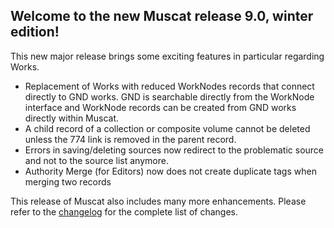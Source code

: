 ## Welcome to the new Muscat release 9.0, winter edition!

This new major release brings some exciting features in particular regarding Works.

* Replacement of Works with reduced WorkNodes records that connect directly to GND works. GND is searchable directly from the WorkNode interface and WorkNode records can be created from GND works directly within Muscat.
* A child record of a collection or composite volume cannot be deleted unless the 774 link is removed in the parent record.
* Errors in saving/deleting sources now redirect to the problematic source and not to the source list anymore.
* Authority Merge (for Editors) now does not create duplicate tags when merging two records


This release of Muscat also includes many more enhancements. Please refer to the [changelog](https://github.com/rism-ch/muscat/blob/master/CHANGELOG) for the complete list of changes.
